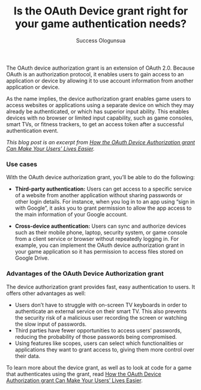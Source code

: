 ﻿---
layout: blog-post
title: Is the OAuth Device grant right for your game authentication needs?
description: How can the OAuth Device Authorization grant help your users easily autenticate into your game?
author: Success Ologunsua
image: blogs/device-grant-gaming/oauth-device-grant-game-users.png
category: article
tags: gaming device-grant oauth
excerpt_separator: "<!--more-->"
---

The OAuth device authorization grant is an extension of OAuth 2.0. Because OAuth is an authorization protocol, it enables users to gain access to an application or device by allowing it to use account information from another application or device.

<!--more-->

As the name implies, the device authorization grant enables game users to access websites or applications using a separate device on which they may already be authenticated, or which has superior input ability. This enables devices with no browser or limited input capability, such as game consoles, smart TVs, or fitness trackers, to get an access token after a successful authentication event.

_This blog post is an excerpt from [How the OAuth Device Authorization grant Can Make Your Users’ Lives Easier](/learn/expert-advice/gaming-entertainment/oauth-device-grant-gaming)._

### Use cases

With the OAuth device authorization grant, you’ll be able to do the following:

- **Third-party authentication:** Users can get access to a specific service of a website from another application without sharing passwords or other login details. For instance, when you log in to an app using “sign in with Google”, it asks you to grant permission to allow the app access to the main information of your Google account.

- **Cross-device authentication:** Users can sync and authorize devices such as their mobile phone, laptop, security system, or game console from a client service or browser without repeatedly logging in. For example, you can implement the OAuth device authorization grant in your game application so it has permission to access  files stored on Google Drive.

### Advantages of the OAuth Device Authorization grant

The device authorization grant provides fast, easy authentication to users. It offers other advantages as well:

- Users don’t have to struggle with on-screen TV keyboards in order to authenticate an external service on their smart TV. This also prevents the security risk of a malicious user recording the screen or watching the slow input of passwords.
- Third parties have fewer opportunities to access users’ passwords, reducing the probability of those passwords being compromised.
- Using features like scopes, users can select which functionalities or applications they want to grant access to, giving them more control over their data.

To learn more about the device grant, as well as to look at code for a game that authenticates using the grant, read [How the OAuth Device Authorization grant Can Make Your Users’ Lives Easier](/learn/expert-advice/gaming-entertainment/oauth-device-grant-gaming).

